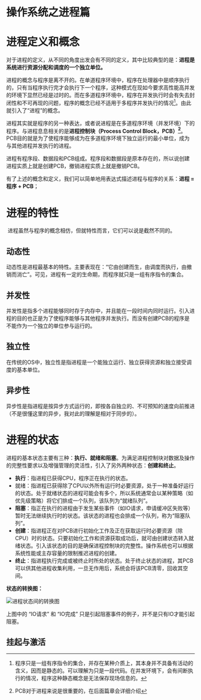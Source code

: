 # 操作系统之进程篇

# 进程定义和概念

​	对于进程的定义，从不同的角度出发会有不同的定义，其中比较典型的是：**进程是系统进行资源分配和调度的一个独立单位。**

​	进程的概念与程序是离不开的。在单道程序环境中，程序在处理器中是顺序执行的，只有当程序执行完才会执行下一个程序，这种模式在现如今要求高性能高并发的环境下显然已经是过时的。而在多道程序环境中，程序在并发执行时会有失去封闭性和不可再现的问题，程序的概念已经不适用于多程序并发执行的情况[^注1.1]。由此就引入了“进程”的概念。

​	进程其实就是程序的另一种表达，或者说进程是在多道程序环境（并发环境）下的程序。与进程息息相关的是**进程控制块（Process Control Block，PCB）[^注1.2]**。PCB目的就是为了使程序能够成为在多道程序环境下独立运行的最小单位，成为与其他进程并发执行的进程。

​	进程有程序段、数据段和PCB组成。程序段和数据段是原本存在的，所以说创建进程实质上就是创建PCB，撤销进程实质上就是撤销PCB。

​	有了上述的概念和定义，我们可以简单地用表达式描述进程与程序的关系：**进程 = 程序 + PCB**；



[^注1.1]: 程序只是一组有序指令的集合，并存在某种介质上，其本身并不具备有活动的含义，因而是静态的。可以理解为只是一段代码。在并发环境下，会有间断执行的情况，程序这种静态概念是无法保存现场信息的。
[^注1.2]: PCB对于进程来说是很重要的，在后面篇章会详细介绍

# 进程的特性

​	进程虽然与程序的概念相仿，但就特性而言，它们可以说是截然不同的。

## 动态性

​	动态性是进程最基本的特性。主要表现在：“它由创建而生，由调度而执行，由撤销而消亡”。可见，进程有一定的生命期，而程序就只是一组有序指令的集合。

## 并发性

​	并发性是指多个进程能够同时存于内存中，并且能在一段时间内同时运行。引入进程的目的也正是为了使程序能够与其他程序并发执行。而没有创建PCB的程序是不能作为一个独立的单位参与运行的。

## 独立性

​	在传统的OS中，独立性是指进程是一个能独立运行、独立获得资源和独立接受调度的基本单位。

## 异步性

​	异步性是指进程是按异步方式运行的，即按各自独立的、不可预知的速度向前推进（不是很懂这里的异步，我对此的理解是相对于同步的）。

# 进程的状态

​	进程的基本状态主要有三种：**执行、就绪和阻塞**。为满足进程控制块对数据及操作的完整性要求以及增强管理的灵活性，引入了另外两种状态：**创建和终止**。

- **执行**：指进程已获得CPU，程序正在执行的状态。
- 就绪：指进程已获得除了CPU以外所有运行时必要资源，处于一种准备好运行的状态。处于就绪状态的进程可能会有多个，所以系统通常会以某种策略（如优先级策略）将它们排成一个队列，该队列为“就绪队列”。
- **阻塞**：指正在执行的进程由于发生某些事件（如IO请求，申请缓冲区失败等）暂时无法继续执行时的状态。该状态的进程也会排成一个队列，称为“阻塞队列”。
- **创建**：指进程正在对PCB进行初始化工作及正在获取运行时必要资源（除CPU）时的状态。只要初始化工作和资源获取成功后，就可由创建状态转入就绪状态。引入该状态的目的是确保进程控制块的完整性。操作系统也可以根据系统性能或主存容量的限制推迟进程的创建。
- **终止**：指进程执行完成或被终止时所处的状态。处于终止状态的进程，其PCB可以供其他进程收集利用，一旦无作用后，系统会将该PCB清零，回收其空间。

**状态的转换图：**

![进程状态间的转换图](C:\Users\Administrator\Desktop\学习\操作系统\OS-learn\img\进程状态间的转换图.png)

上图中的 “IO请求” 和 “IO完成” 只是引起阻塞事件的例子，并不是只有IO才能引起阻塞。

## 挂起与激活